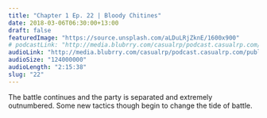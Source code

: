 ```yaml
---
title: "Chapter 1 Ep. 22 | Bloody Chitines"
date: 2018-03-06T06:30:00+13:00
draft: false
featuredImage: "https://source.unsplash.com/aLDuLRjZknE/1600x900"
# podcastLink: "http://media.blubrry.com/casualrp/podcast.casualrp.com/public/EP%20022%20-%20Bloody%20Chitines%20.mp3"
audioLink: "http://media.blubrry.com/casualrp/podcast.casualrp.com/public/EP%20022%20-%20Bloody%20Chitines%20.mp3"
audioSize: "124000000"
audioLength: "2:15:38"
slug: "22"
---
```


The battle continues and the party is separated and extremely outnumbered. Some new tactics though begin to change the tide of battle.
